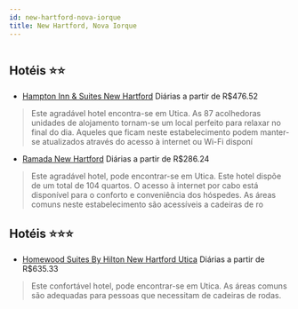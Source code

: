 ```yaml
---
id: new-hartford-nova-iorque
title: New Hartford, Nova Iorque
---
```


<center><img src="http://www.hotelresb2b.com/images/hoteles/743228_image9900845_0.PNG" alt="" /></center>


## Hotéis ⭐️⭐️

-    [Hampton Inn & Suites New Hartford](https://www.hurb.com/aud/https://www.hurb.com/hoteis/new-hartford/hampton-inn-suites-new-hartford-JNP-JP192063?cmp=18055) Diárias a partir de R$476.52
   > Este agradável hotel encontra-se em Utica. As 87 acolhedoras unidades de alojamento tornam-se um local perfeito para relaxar no final do dia. Aqueles que ficam neste estabelecimento podem manter-se atualizados através do acesso à internet ou Wi-Fi disponí
-    [Ramada New Hartford](https://www.hurb.com/aud/https://www.hurb.com/hoteis/new-hartford/ramada-new-hartford-JNP-JP085799?cmp=18055) Diárias a partir de R$286.24
   > Este agradável hotel, pode encontrar-se em Utica. Este hotel dispõe de um total de 104 quartos. O acesso à internet por cabo está disponível para o conforto e conveniência dos hóspedes. As áreas comuns neste estabelecimento são acessíveis a cadeiras de ro

## Hotéis ⭐️⭐️⭐️

-    [Homewood Suites By Hilton New Hartford Utica](https://www.hurb.com/aud/https://www.hurb.com/hoteis/new-hartford/homewood-suites-by-hilton-new-hartford-utica-JNP-JP02704F?cmp=18055) Diárias a partir de R$635.33
   > Este confortável hotel, pode encontrar-se em Utica. As áreas comuns são adequadas para pessoas que necessitam de cadeiras de rodas. 
